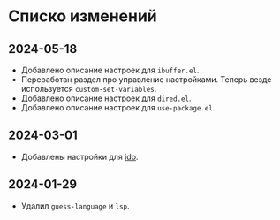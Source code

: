 # Списко изменений

## 2024-05-18

* Добавлено описание настроек для `ibuffer.el`.
* Переработан раздел про управление настройками. Теперь везде используется `custom-set-variables`.
* Добавлено описание настроек для `dired.el`.
* Добавлено описание настроек для `use-package.el`.

## 2024-03-01

* Добавлены настройки для [ido](https://www.gnu.org/software/emacs/manual/html_mono/ido.html).

## 2024-01-29

* Удалил `guess-language` и `lsp`.
